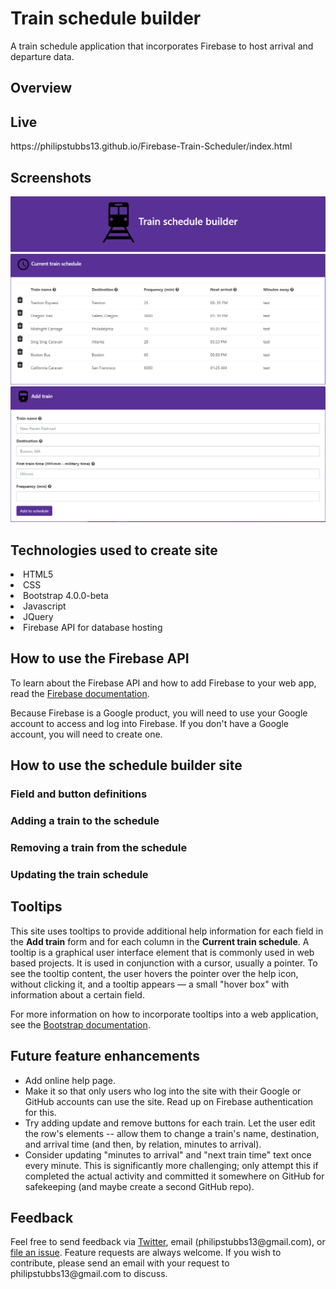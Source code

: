 # Train schedule builder
A train schedule application that incorporates Firebase to host arrival and departure data. 

## Overview
<p></p>


## Live
<p>https://philipstubbs13.github.io/Firebase-Train-Scheduler/index.html</p>

## Screenshots
<img src="assets/images/site_header.png" alt="Train schedule builder">
<img src="assets/images/current_train_schedule.png" alt="Current train schedule">
<img src="assets/images/add_train_section.png" alt="Add train section of site">


## Technologies used to create site
<li>HTML5</li>
<li>CSS</li>
<li>Bootstrap 4.0.0-beta</li>
<li>Javascript</li>
<li>JQuery</li>
<li>Firebase API for database hosting</li>

## How to use the Firebase API
<p>To learn about the Firebase API and how to add Firebase to your web app, read the <a href="https://firebase.google.com/docs/web/setup" target="_blank">Firebase documentation</a>.</p>
<p>Because Firebase is a Google product, you will need to use your Google account to access and log into Firebase. If you don't have a Google account, you will need to create one.</p>


## How to use the schedule builder site

### Field and button definitions

### Adding a train to the schedule

### Removing a train from the schedule

### Updating the train schedule

## Tooltips
<p>This site uses tooltips to provide additional help information for each field in the <b>Add train</b> form and for each column in the <b>Current train schedule</b>. A tooltip is a graphical user interface element that is commonly used in web based projects. It is used in conjunction with a cursor, usually a pointer. To see the tooltip content, the user hovers the pointer over the help icon, without clicking it, and a tooltip appears — a small "hover box" with information about a certain field.</p>

<i class="fa fa-question-circle" aria-hidden="true" data-toggle="tooltip" data-placement="top" title="The name of the train."></i>

<p>For more information on how to incorporate tooltips into a web application, see the <a href="https://getbootstrap.com/docs/4.0/components/tooltips/" target="_blank">Bootstrap documentation</a>.</p>

## Future feature enhancements
<ul>
	<li>Add online help page.</li>
	<li>Make it so that only users who log into the site with their Google or GitHub accounts can use the site. Read up on Firebase authentication for this.</li>
	<li>Try adding update and remove buttons for each train. Let the user edit the row's elements -- allow them to change a train's name, destination, and arrival time (and then, by relation, minutes to arrival).</li>
	<li>Consider updating "minutes to arrival" and "next train time" text once every minute. This is significantly more challenging; only attempt this if completed the actual activity and committed it somewhere on GitHub for safekeeping (and maybe create a second GitHub repo).</li>
</ul>

## Feedback
<p>Feel free to send feedback via <a href="https://twitter.com/iamPhilStubbs" target="_blank">Twitter</a>, email (philipstubbs13@gmail.com), or <a href="https://github.com/philipstubbs13/Firebase-Train-Scheduler/issues/" target="_blank">file an issue</a>. Feature requests are always welcome. If you wish to contribute, please send an email with your request to philipstubbs13@gmail.com to discuss.</p>

